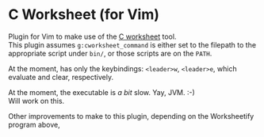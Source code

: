 # C Worksheet (for Vim)

Plugin for Vim to make use of the [C
worksheet](https://github.com/rgoulter/c-worksheet-instrumentor) tool.  
This plugin assumes `g:cworksheet_command` is either set to the filepath to the
appropriate script under `bin/`, or those scripts are on the `PATH`.

At the moment, has only the keybindings: `<leader>w`, `<leader>e`, which
evaluate and clear, respectively.

At the moment, the executable is *a bit* slow. Yay, JVM. :-)  
Will work on this.

Other improvements to make to this plugin, depending on the Worksheetify
program above,
